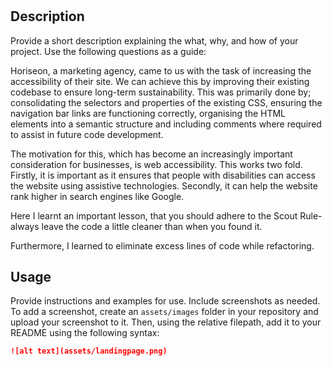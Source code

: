 # <HORISEON LANGING PAGE>

## Description

Provide a short description explaining the what, why, and how of your project. Use the following questions as a guide:

Horiseon, a marketing agency, came to us with the task of increasing the accessibility of their site. We can achieve this by improving their existing codebase to ensure long-term sustainability. This was primarily done by; consolidating the selectors and properties of the existing CSS, ensuring the navigation bar links are functioning correctly, organising the HTML elements into a semantic structure and including comments  where required to assist in future code development.

The motivation for this, which has become an increasingly important consideration for businesses, is web accessibility. This works two fold. Firstly, it is important as it ensures that people with disabilities can access the website using assistive technologies. Secondly, it can help the website rank higher in search engines like Google. 

Here I learnt an important lesson, that you should adhere to the Scout Rule-always leave the code a little cleaner than when you found it. 

Furthermore, I learned to eliminate excess lines of code while refactoring. 

## Usage
Provide instructions and examples for use. Include screenshots as needed.
To add a screenshot, create an `assets/images` folder in your repository and upload your screenshot to it. Then, using the relative filepath, add it to your README using the following syntax:

```md
![alt text](assets/landingpage.png)
```